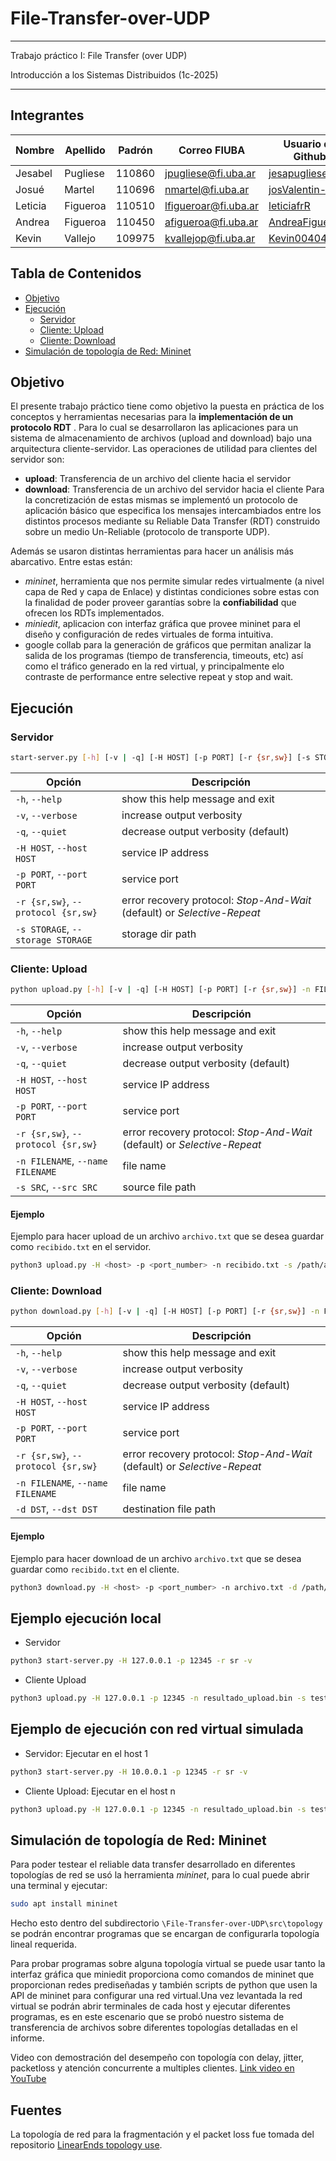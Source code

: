 # File-Transfer-over-UDP

***
Trabajo práctico I: File Transfer (over UDP)

Introducción a los Sistemas Distribuidos (1c-2025)
***

## Integrantes
| Nombre   | Apellido  | Padrón | Correo FIUBA         | Usuario de Github                                 |
|----------|-----------|--------|----------------------|--------------------------------------------------|
| Jesabel  | Pugliese  | 110860 | jpugliese@fi.uba.ar |  [jesapugliese](https://github.com/jesapugliese) |
| Josué    | Martel    | 110696 | nmartel@fi.uba.ar   | [josValentin-fiuba](https://github.com/josValentin-fiuba) |
| Leticia  | Figueroa  | 110510 | lfigueroar@fi.uba.ar| [leticiafrR](https://github.com/leticiafrR)      |
| Andrea   | Figueroa  | 110450 | afigueroa@fi.uba.ar | [AndreaFigueroaR](https://github.com/AndreaFigueroaR)      |
| Kevin    | Vallejo   | 109975 | kvallejop@fi.uba.ar | [Kevin00404](https://github.com/Kevin00404) |

## Tabla de Contenidos

- [Objetivo](#objetivo)
- [Ejecución](#ejecución)
    - [Servidor](#servidor)
    - [Cliente: Upload](#cliente-upload)
    - [Cliente: Download](#cliente-download)
- [Simulación de topología de Red: Mininet](#simulación-de-topología-de-red-mininet)

## Objetivo
 El presente trabajo práctico tiene como objetivo la puesta en práctica de los conceptos y herramientas necesarias para la **implementación de un protocolo RDT** . 
 Para lo cual se desarrollaron las aplicaciones para un sistema de almacenamiento de archivos (upload and download) bajo una arquitectura cliente-servidor.
 Las operaciones de utilidad para clientes del servidor son:
-  **upload**: Transferencia de un archivo del cliente hacia el servidor
-  **download**: Transferencia de un archivo del servidor hacia el cliente
Para la concretización de estas mismas se implementó un protocolo de aplicación básico que especifica los mensajes intercambiados entre los distintos procesos mediante su Reliable Data Transfer (RDT) construido sobre un medio Un-Reliable (protocolo de transporte UDP).

 Además se usaron distintas herramientas para hacer un análisis más abarcativo. Entre estas están:
 - _mininet_, herramienta que nos permite simular redes virtualmente (a nivel capa de Red y capa de Enlace) y distintas condiciones sobre estas con la finalidad de poder proveer garantías sobre la **confiabilidad** que ofrecen los RDTs implementados.
 - _miniedit_, aplicacion con interfaz gráfica que provee mininet para el diseño y configuración de redes virtuales de forma intuitiva.
 - google collab para la generación de gráficos que permitan analizar la salida de los programas (tiempo de transferencia, timeouts, etc) así como el tráfico generado en la red virtual,  y principalmente elo contraste de performance entre selective repeat y stop and wait.
 

## Ejecución

### Servidor

``` bash
start-server.py [-h] [-v | -q] [-H HOST] [-p PORT] [-r {sr,sw}] [-s STORAGE]
```

| Opción | Descripción |
|-|-|
| `-h`, `--help` | show this help message and exit |
| `-v`, `--verbose` | increase output verbosity |
| `-q`, `--quiet` | decrease output verbosity (default) |
| `-H HOST`, `--host HOST` | service IP address |
| `-p PORT`, `--port PORT` | service port |
| `-r {sr,sw}`, `--protocol {sr,sw}` | error recovery protocol: _Stop-And-Wait_ (default) or _Selective-Repeat_ |
| `-s STORAGE`, `--storage STORAGE` | storage dir path |

### Cliente: Upload

``` bash
python upload.py [-h] [-v | -q] [-H HOST] [-p PORT] [-r {sr,sw}] -n FILENAME -s SRC
```

| Opción | Descripción |
|-|-|
| `-h`, `--help` | show this help message and exit |
| `-v`, `--verbose` | increase output verbosity |
| `-q`, `--quiet` | decrease output verbosity (default) |
| `-H HOST`, `--host HOST` | service IP address |
| `-p PORT`, `--port PORT` | service port |
| `-r {sr,sw}`, `--protocol {sr,sw}` | error recovery protocol: _Stop-And-Wait_ (default) or _Selective-Repeat_ |
| `-n FILENAME`, `--name FILENAME` | file name |
| `-s SRC`, `--src SRC` | source file path |

#### Ejemplo

Ejemplo para hacer upload de un archivo `archivo.txt` que se desea guardar como `recibido.txt` en el servidor.

```bash
python3 upload.py -H <host> -p <port_number> -n recibido.txt -s /path/archivo.txt
```

### Cliente: Download

``` bash
python download.py [-h] [-v | -q] [-H HOST] [-p PORT] [-r {sr,sw}] -n FILENAME [-d DST]
```

| Opción | Descripción |
|-|-|
| `-h`, `--help` | show this help message and exit |
| `-v`, `--verbose` | increase output verbosity |
| `-q`, `--quiet` | decrease output verbosity (default) |
| `-H HOST`, `--host HOST` | service IP address |
| `-p PORT`, `--port PORT` | service port |
| `-r {sr,sw}`, `--protocol {sr,sw}` | error recovery protocol: _Stop-And-Wait_ (default) or _Selective-Repeat_ |
| `-n FILENAME`, `--name FILENAME` | file name |
| `-d DST`, `--dst DST` | destination file path |

#### Ejemplo

Ejemplo para hacer download de un archivo `archivo.txt` que se desea guardar como `recibido.txt` en el cliente.

```bash
python3 download.py -H <host> -p <port_number> -n archivo.txt -d /path/recibido.txt
```
## Ejemplo ejecución local
- Servidor
```bash
python3 start-server.py -H 127.0.0.1 -p 12345 -r sr -v
```
- Cliente Upload
```bash
python3 upload.py -H 127.0.0.1 -p 12345 -n resultado_upload.bin -s test_cases/crecimiento_cte/1MB.bin -r sr -v 
```
## Ejemplo de ejecución con red virtual simulada 
- Servidor: Ejecutar en el host 1
```bash
python3 start-server.py -H 10.0.0.1 -p 12345 -r sr -v
```
- Cliente Upload: Ejecutar en el host n
```bash
python3 upload.py -H 127.0.0.1 -p 12345 -n resultado_upload.bin -s test_cases/crecimiento_cte/1MB.bin -r sr -v 
```

## Simulación de topología de Red: Mininet
Para poder testear el reliable data transfer desarrollado en diferentes topologías de red se usó la herramienta _mininet_, para lo cual puede abrir una terminal y ejecutar:
``` bash
sudo apt install mininet
```
Hecho esto dentro del subdirectorio `\File-Transfer-over-UDP\src\topology` se podrán encontrar programas que se encargan de configurarla topología lineal requerida. 

Para probar programas sobre alguna topología virtual se puede usar tanto la interfaz gráfica que miniedit proporciona como comandos de mininet que proporcionan redes prediseñadas y también scripts de python que usen la API de mininet para configurar una red virtual.Una vez levantada la red virtual se podrán abrir terminales de cada host y ejecutar diferentes programas, es en este escenario que se probó nuestro sistema de transferencia de archivos sobre diferentes topologías detalladas en el informe.

Video con demostración del desempeño con topología con delay, jitter, packetloss y atención concurrente a multiples clientes. [Link video en YouTube](https://youtu.be/nVHvyXWkkuE)

## Fuentes

La topología de red para la fragmentación y el packet loss fue tomada del repositorio [LinearEnds topology use](https://github.com/gabrieldiem/linear-ends-topology-with-ip-frag).
